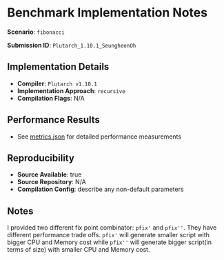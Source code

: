 # Benchmark Implementation Notes

**Scenario**: `fibonacci`

**Submission ID**: `Plutarch_1.10.1_SeungheonOh`

## Implementation Details

- **Compiler**: `Plutarch v1.10.1`
- **Implementation Approach**: `recursive`
- **Compilation Flags**: N/A

## Performance Results

- See [metrics.json](metrics.json) for detailed performance measurements

## Reproducibility

- **Source Available**: true
- **Source Repository**: N/A
- **Compilation Config**: describe any non-default parameters

## Notes

I provided two different fix point combinator: `pfix'` and `pfix''`. They have different performance 
trade offs. `pfix'` will generate smaller script with bigger CPU and Memory cost while `pfix''` will 
generate bigger script(in terms of size) with smaller CPU and Memory cost. 
